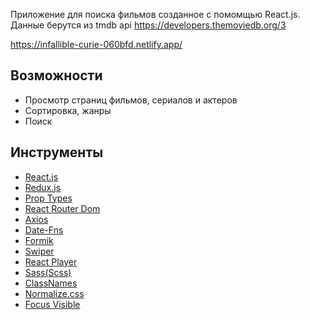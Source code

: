 Приложение для поиска фильмов созданное с помомщью React.js.
Данные берутся из tmdb api https://developers.themoviedb.org/3

https://infallible-curie-060bfd.netlify.app/

## Возможности
- Просмотр страниц фильмов, сериалов и актеров
- Сортировка, жанры
- Поиск

## Инструменты
- [React.js](https://github.com/facebook/react "React.js")
- [Redux.js](https://github.com/reduxjs/redux "Redux.js")
- [Prop Types](https://github.com/facebook/prop-types "Prop Types")
- [React Router Dom](https://github.com/ReactTraining/react-router "React Router Dom")
- [Axios](https://github.com/axios/axios "Axios")
- [Date-Fns](https://github.com/date-fns/date-fns "Date-Fns")
- [Formik](https://github.com/formium/formik "Formik")
- [Swiper](https://github.com/nolimits4web/swiper "Swiper")
- [React Player](https://github.com/cookpete/react-player "React Player")
- [Sass(Scss)](https://github.com/sass/sass "Sass(Scss)")
- [ClassNames](https://github.com/JedWatson/classnames "ClassNames")
- [Normalize.css](https://github.com/necolas/normalize.css/ " Normalize.css")
- [Focus Visible](https://github.com/WICG/focus-visible "Focus Visible")

